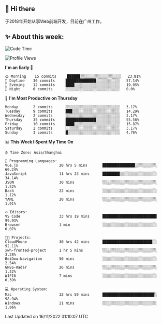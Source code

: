 ## 👋 Hi there

于2018年开始从事Web前端开发，目前在广州工作。

<!--![](https://github-readme-stats.vercel.app/api?username=fxpixels&theme=graywhite&hide_border=true)
![](https://github-readme-stats.vercel.app/api/top-langs/?username=fxpixels&hide_border=true&layout=compact)
-->
<!--
<img src="https://github-readme-stats.vercel.app/api?username=fxpixels&theme=graywhite&hide_border=true" width="500" alt=""/>
<img src="https://github-readme-stats.vercel.app/api/top-langs/?username=fxpixels&hide_border=true&layout=compact" width="300" alt=""/>
-->
## ✨ About this week:
<!--START_SECTION:waka-->
![Code Time](http://img.shields.io/badge/Code%20Time-3%2C280%20hrs%2015%20mins-blue)

![Profile Views](http://img.shields.io/badge/Profile%20Views-1-blue)

**I'm an Early 🐤** 

```text
🌞 Morning    15 commits     ██████░░░░░░░░░░░░░░░░░░░   23.81% 
🌆 Daytime    36 commits     ██████████████░░░░░░░░░░░   57.14% 
🌃 Evening    12 commits     ████░░░░░░░░░░░░░░░░░░░░░   19.05% 
🌙 Night      0 commits      ░░░░░░░░░░░░░░░░░░░░░░░░░   0.0%

```
📅 **I'm Most Productive on Thursday** 

```text
Monday       2 commits      ░░░░░░░░░░░░░░░░░░░░░░░░░   3.17% 
Tuesday      9 commits      ███░░░░░░░░░░░░░░░░░░░░░░   14.29% 
Wednesday    2 commits      ░░░░░░░░░░░░░░░░░░░░░░░░░   3.17% 
Thursday     35 commits     ██████████████░░░░░░░░░░░   55.56% 
Friday       10 commits     ████░░░░░░░░░░░░░░░░░░░░░   15.87% 
Saturday     2 commits      ░░░░░░░░░░░░░░░░░░░░░░░░░   3.17% 
Sunday       3 commits      █░░░░░░░░░░░░░░░░░░░░░░░░   4.76%

```


📊 **This Week I Spent My Time On** 

```text
⌚︎ Time Zone: Asia/Shanghai

💬 Programming Languages: 
Vue.js                   20 hrs 5 mins       ███████████████░░░░░░░░░░   60.24% 
JavaScript               11 hrs 23 mins      ████████░░░░░░░░░░░░░░░░░   34.14% 
JSON                     30 mins             ░░░░░░░░░░░░░░░░░░░░░░░░░   1.52% 
Bash                     22 mins             ░░░░░░░░░░░░░░░░░░░░░░░░░   1.12% 
YAML                     20 mins             ░░░░░░░░░░░░░░░░░░░░░░░░░   1.01%

🔥 Editors: 
VS Code                  33 hrs 19 mins      █████████████████████████   99.93% 
Browser                  1 min               ░░░░░░░░░░░░░░░░░░░░░░░░░   0.07%

🐱‍💻 Projects: 
CloudPhone               30 hrs 42 mins      ███████████████████████░░   92.11% 
xwh-fronted-project      1 hr 5 mins         ░░░░░░░░░░░░░░░░░░░░░░░░░   3.28% 
BeiDou-Navigation        50 mins             ░░░░░░░░░░░░░░░░░░░░░░░░░   2.54% 
GNSS-Radar               26 mins             ░░░░░░░░░░░░░░░░░░░░░░░░░   1.32% 
WIFI6                    7 mins              ░░░░░░░░░░░░░░░░░░░░░░░░░   0.39%

💻 Operating System: 
Mac                      32 hrs 59 mins      ████████████████████████░   98.94% 
Windows                  21 mins             ░░░░░░░░░░░░░░░░░░░░░░░░░   1.06%

```


 Last Updated on 16/11/2022 01:10:07 UTC
<!--END_SECTION:waka-->

<!-- ![Visitor Badge](https://visitor-badge.laobi.icu/badge?page_id=fxpixels) -->

<!--
**FxPixels/FxPixels** is a ✨ _special_ ✨ repository because its `README.md` (this file) appears on your GitHub profile.

Here are some ideas to get you started:

- 🔭 I’m currently working on ...
- 🌱 I’m currently learning ...
- 👯 I’m looking to collaborate on ...
- 🤔 I’m looking for help with ...
- 💬 Ask me about ...
- 📫 How to reach me: ...
- 😄 Pronouns: ...
- ⚡ Fun fact: ...
-->
